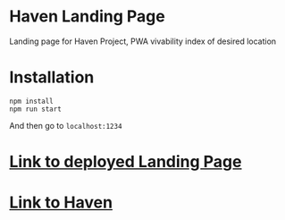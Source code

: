 # Haven Landing Page
Landing page for Haven Project, PWA vivability index of desired location


# Installation
``` 
npm install
npm run start
```

And then go to `localhost:1234`

# [Link to deployed Landing Page](https://haven-www.netlify.app/)

# [Link to Haven](https://haven-pwa.netlify.app/)



